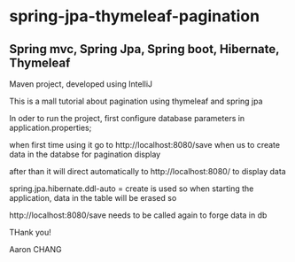 # spring-jpa-thymeleaf-pagination

## Spring mvc, Spring Jpa, Spring boot, Hibernate, Thymeleaf

Maven project, developed using IntelliJ

This is a mall tutorial about pagination using thymeleaf and spring jpa

In oder to run the project, first configure database parameters in application.properties;

when first time using it go to http://localhost:8080/save when us to create data in the databse for pagination display

after than it will direct automatically to http://localhost:8080/ to display data

spring.jpa.hibernate.ddl-auto = create is used so when starting the application, data in the table will be erased so

http://localhost:8080/save needs to be called again to forge data in db

THank you!

Aaron CHANG
